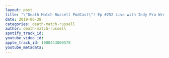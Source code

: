 ```yaml
---
layout: post
title: "\"Death Match Russell PodCast\"! Ep #252 Live with Indy Pro Wrestler Trash Kan Graham\" Tune in!"
date: 2019-06-28
categories: death-match-russell
author: death-match-russell
spotify_track_id: 
youtube_video_id: 
apple_track_id: 1000443000578
youtube_metadata: 
---
```

